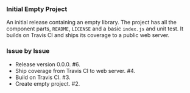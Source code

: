 ### Initial Empty Project

An initial release containing an empty library. The project has all the
component parts, `README`, `LICENSE` and a basic `index.js` and unit test. It
builds on Travis CI and ships its coverage to a public web server.

### Issue by Issue

 * Release version 0.0.0. #6.
 * Ship coverage from Travis CI to web server. #4.
 * Build on Travis CI. #3.
 * Create empty project. #2.
